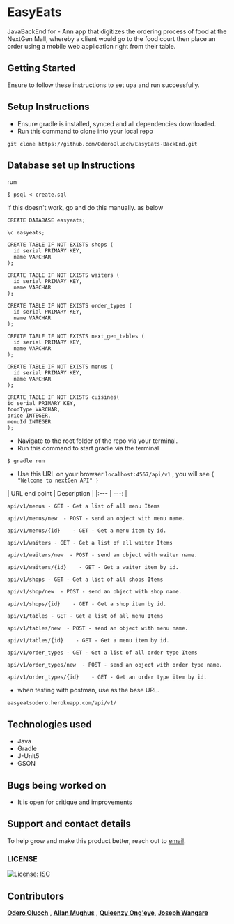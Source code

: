 # EasyEats

JavaBackEnd for - Ann app that digitizes the ordering process of food at the NextGen Mall, whereby a client would go to the food court then place an order using a mobile web application right from their table.

## Getting Started

Ensure to follow these instructions to set upa and run successfully.

## Setup Instructions

* Ensure gradle is installed, synced and all dependencies downloaded.
* Run this command to clone into your local repo
```
git clone https://github.com/OderoOluoch/EasyEats-BackEnd.git

```

## Database set up Instructions



run

 ```
 $ psql < create.sql
 ```

if this doesn't work, go and do this manually. as below

```
CREATE DATABASE easyeats;

```

```
\c easyeats;

```

```
CREATE TABLE IF NOT EXISTS shops (
  id serial PRIMARY KEY,
  name VARCHAR
);

CREATE TABLE IF NOT EXISTS waiters (
  id serial PRIMARY KEY,
  name VARCHAR
);

CREATE TABLE IF NOT EXISTS order_types (
  id serial PRIMARY KEY,
  name VARCHAR
);

CREATE TABLE IF NOT EXISTS next_gen_tables (
  id serial PRIMARY KEY,
  name VARCHAR
);

CREATE TABLE IF NOT EXISTS menus (
  id serial PRIMARY KEY,
  name VARCHAR
);

CREATE TABLE IF NOT EXISTS cuisines(
id serial PRIMARY KEY,
foodType VARCHAR,
price INTEGER,
menuId INTEGER
);
```



* Navigate to the root folder of the repo via your terminal.
* Run this command to start gradle via the terminal

```
$ gradle run

```

* Use this URL on your browser `localhost:4567/api/v1` , you will see
  `{
  "Welcome to nextGen API"
  }`




| URL end point | Description |
        |:---        |          ---: |

``api/v1/menus - GET - Get a list of all menu Items``

``api/v1/menus/new  - POST - send an object with menu name.``

``api/v1/menus/{id}    - GET - Get a menu item by id.``

``api/v1/waiters - GET - Get a list of all waiter Items``

``api/v1/waiters/new  - POST - send an object with waiter name.``

``api/v1/waiters/{id}    - GET - Get a waiter item by id.``

``api/v1/shops - GET - Get a list of all shops Items``

``api/v1/shop/new  - POST - send an object with shop name.``

``api/v1/shops/{id}    - GET - Get a shop item by id.``

``api/v1/tables - GET - Get a list of all menu Items``

``api/v1/tables/new  - POST - send an object with menu name.``

``api/v1/tables/{id}    - GET - Get a menu item by id.``

``api/v1/order_types - GET - Get a list of all order type Items``

``api/v1/order_types/new  - POST - send an object with order type name.``

``api/v1/order_types/{id}    - GET - Get an order type item by id.``


* when testing with postman, use as the base URL.


```
easyeatsodero.herokuapp.com/api/v1/

```

 



## Technologies used
- Java
- Gradle
- J-Unit5
- GSON


## Bugs being worked on
- It is open for critique and improvements

## Support and contact details
To help grow and make this product better, reach out to [email](mailto:oderoluoch@gmail.com).
### LICENSE
[![License: ISC](https://img.shields.io/badge/License-ISC-yellow.svg)](/LICENSE)

## Contributors 
**[Odero Oluoch](www.github.com/OderoOluoch)** ,
**[Allan Mughus](www.github.com/Allantoizmughus)** ,
**[Quieenzy Ong'eye](www.github.com/Queen-01)**,
**[Joseph Wangare](www.github.com/kabue-moringa)**
